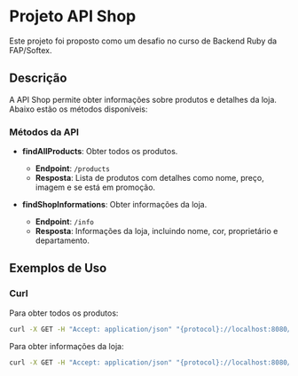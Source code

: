 # Projeto API Shop

Este projeto foi proposto como um desafio no curso de Backend Ruby da FAP/Softex.

## Descrição

A API Shop permite obter informações sobre produtos e detalhes da loja. Abaixo estão os métodos disponíveis:

### Métodos da API

- **findAllProducts**: Obter todos os produtos.
  - **Endpoint**: `/products`
  - **Resposta**: Lista de produtos com detalhes como nome, preço, imagem e se está em promoção.

- **findShopInformations**: Obter informações da loja.
  - **Endpoint**: `/info`
  - **Resposta**: Informações da loja, incluindo nome, cor, proprietário e departamento.

## Exemplos de Uso

### Curl

Para obter todos os produtos:
```sh
curl -X GET -H "Accept: application/json" "{protocol}://localhost:8080/products"
```

Para obter informações da loja:
```sh
curl -X GET -H "Accept: application/json" "{protocol}://localhost:8080/info"
```
